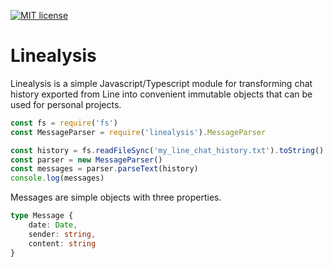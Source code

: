 [![MIT license](http://img.shields.io/badge/license-MIT-brightgreen.svg)](http://opensource.org/licenses/MIT)

# Linealysis

Linealysis is a simple Javascript/Typescript module for transforming chat
history exported from Line into convenient immutable objects that can be used
for personal projects.

```js
const fs = require('fs')
const MessageParser = require('linealysis').MessageParser

const history = fs.readFileSync('my_line_chat_history.txt').toString()
const parser = new MessageParser()
const messages = parser.parseText(history)
console.log(messages)
```

Messages are simple objects with three properties.

```ts
type Message {
    date: Date,
    sender: string,
    content: string
}
```
